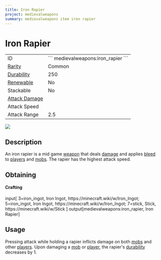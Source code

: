 ```yaml
---
title: Iron Rapier
project: medievalweapons
summary: medievalweapons item iron rapier
---
```

# Iron Rapier
<div class="main_table">
<div class="left_main_table">
<table class="left_table">
    <tbody>
        <tr>
            <td class="first-column">ID</td>
            <td class="second-column">
            ```
            medievalweapons:iron_rapier
            ```
            </td>
        </tr>
        <tr id="linear-top">
            <td class="first-column"><a href="https://minecraft.wiki/w/Rarity" target="_blank">Rarity</a></td>
            <td class="second-column">Common</td>
        </tr>
        <tr id="linear-top">
            <td class="first-column"><a href="https://minecraft.wiki/w/Durability" target="_blank">Durability</a></td>
            <td class="second-column">250</td>
        </tr>
        <tr id="linear-top">
            <td class="first-column"><a href="https://minecraft.wiki/w/Renewable_resource" target="_blank">Renewable</a></td>
            <td class="second-column">No</td>
        </tr>
        <tr id="linear-top">
            <td class="first-column">Stackable</td>
            <td class="second-column">No</td>
        </tr>
        <tr id="linear-top">
            <td class="first-column"><a href="https://minecraft.wiki/w/Damage" target="_blank">Attack Damage</a></td>
            <td class="second-column icon-element" icon-count="5" icon-id="melee" icon-exclusive></td>
        </tr>
        <tr id="linear-top">
            <td class="first-column">Attack Speed</td>
            <td class="second-column icon-element" icon-count="2" icon-id="melee_speed" icon-exclusive></td>
        </tr>
        <tr id="linear-top">
            <td class="first-column">Attack Range</td>
            <td class="second-column">2.5</td>
        </tr>
    </tbody>
</table>
</div>
    <img src="/wiki/assets/medievalweapons/items/iron_rapier.png" loading="lazy" class="right_img_table"/>
</div>

## Description
An iron rapier is a mid game [weapon](https://minecraft.wiki/w/Weapon) that deals [damage](https://minecraft.wiki/w/Damage) and applies [bleed](/wiki/mods/MedievalWeapons/Effects/Bleed) to [players](https://minecraft.wiki/w/Player) and [mobs](https://minecraft.wiki/w/Mob). The rapier has the highest attack speed.

## Obtaining
#### Crafting
<div id="crafting-table">
<div class="crafting-element" crafting-type="vanilla_crafting">
input[
    3=iron_ingot, Iron Ingot, https://minecraft.wiki/w/Iron_Ingot;
    5=iron_ingot, Iron Ingot, https://minecraft.wiki/w/Iron_Ingot;
    7=stick, Stick, https://minecraft.wiki/w/Stick
]
output[medievalweapons:iron_rapier, Iron Rapier]
</div>
</div>

## Usage
Pressing attack while holding a rapier inflicts damage on both [mobs](https://minecraft.wiki/w/Mob) and other [players](https://minecraft.wiki/w/Player). Upon damaging a [mob](https://minecraft.wiki/w/Mob) or [player](https://minecraft.wiki/w/Player), the rapier's [durability](https://minecraft.wiki/w/Durability) decreases by 1.
